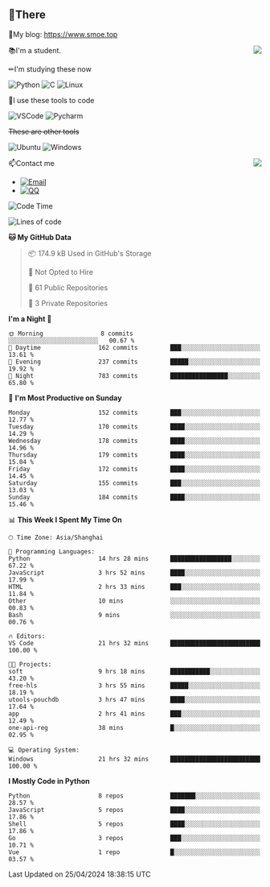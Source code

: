 
## 👏There

📰My blog: https://www.smoe.top

<img align="right" src="https://github-readme-stats.vercel.app/api/top-langs/?username=AkashiCoin"/>


📚I'm a student.

✏I'm studying these now

![Python](https://img.shields.io/badge/-Python-blue?style=flat-square&logo=Python&logoColor=fff)
![C](https://img.shields.io/badge/-C-585858?style=flat-square&logo=C&logoColor=fff)
![Linux](https://img.shields.io/badge/-Linux-black?style=flat-square&logo=Linux&logoColor=fff)

🔨I use these tools to code

![VSCode](https://img.shields.io/badge/-VSCode-blue?style=flat-square&logo=visualstudiocode&logoColor=fff)
![Pycharm](https://img.shields.io/badge/-Pycharm-green?style=flat-square&logo=pycharm&logoColor=fff)

 ~~These are other tools~~

![Ubuntu](https://img.shields.io/badge/-Ubuntu-orange?style=flat-square&logo=Ubuntu&logoColor=fff)
![Windows](https://img.shields.io/badge/-Windows-blue?style=flat-square&logo=Windows&logoColor=fff)

<img align="right" src="https://github-readme-stats.vercel.app/api?username=AkashiCoin" />


📫Contact me

* [![Email](https://img.shields.io/badge/Email-l1040186796@gmail.com-1?style=social&logoColor=fff)](mailto:l1040186796@gmail.com)
* [![QQ](https://img.shields.io/badge/QQ-1040186796-1?style=social&logoColor=fff)](tencent://AddContact/?fromId=45&fromSubId=1&subcmd=all&uin=1040186796&website=www.oicqzone.com)

<!--START_SECTION:waka-->
![Code Time](http://img.shields.io/badge/Code%20Time-1%2C167%20hrs%2033%20mins-blue)

![Lines of code](https://img.shields.io/badge/From%20Hello%20World%20I%27ve%20Written-269.0%20thousand%20lines%20of%20code-blue)

**🐱 My GitHub Data** 

> 📦 174.9 kB Used in GitHub's Storage 
 > 
> 🚫 Not Opted to Hire
 > 
> 📜 61 Public Repositories 
 > 
> 🔑 3 Private Repositories 
 > 
**I'm a Night 🦉** 

```text
🌞 Morning                8 commits           ░░░░░░░░░░░░░░░░░░░░░░░░░   00.67 % 
🌆 Daytime                162 commits         ███░░░░░░░░░░░░░░░░░░░░░░   13.61 % 
🌃 Evening                237 commits         █████░░░░░░░░░░░░░░░░░░░░   19.92 % 
🌙 Night                  783 commits         ████████████████░░░░░░░░░   65.80 % 
```
📅 **I'm Most Productive on Sunday** 

```text
Monday                   152 commits         ███░░░░░░░░░░░░░░░░░░░░░░   12.77 % 
Tuesday                  170 commits         ████░░░░░░░░░░░░░░░░░░░░░   14.29 % 
Wednesday                178 commits         ████░░░░░░░░░░░░░░░░░░░░░   14.96 % 
Thursday                 179 commits         ████░░░░░░░░░░░░░░░░░░░░░   15.04 % 
Friday                   172 commits         ████░░░░░░░░░░░░░░░░░░░░░   14.45 % 
Saturday                 155 commits         ███░░░░░░░░░░░░░░░░░░░░░░   13.03 % 
Sunday                   184 commits         ████░░░░░░░░░░░░░░░░░░░░░   15.46 % 
```


📊 **This Week I Spent My Time On** 

```text
🕑︎ Time Zone: Asia/Shanghai

💬 Programming Languages: 
Python                   14 hrs 28 mins      █████████████████░░░░░░░░   67.22 % 
JavaScript               3 hrs 52 mins       ████░░░░░░░░░░░░░░░░░░░░░   17.99 % 
HTML                     2 hrs 33 mins       ███░░░░░░░░░░░░░░░░░░░░░░   11.84 % 
Other                    10 mins             ░░░░░░░░░░░░░░░░░░░░░░░░░   00.83 % 
Bash                     9 mins              ░░░░░░░░░░░░░░░░░░░░░░░░░   00.76 % 

🔥 Editors: 
VS Code                  21 hrs 32 mins      █████████████████████████   100.00 % 

🐱‍💻 Projects: 
soft                     9 hrs 18 mins       ███████████░░░░░░░░░░░░░░   43.20 % 
free-hls                 3 hrs 55 mins       █████░░░░░░░░░░░░░░░░░░░░   18.19 % 
utools-pouchdb           3 hrs 47 mins       ████░░░░░░░░░░░░░░░░░░░░░   17.64 % 
app                      2 hrs 41 mins       ███░░░░░░░░░░░░░░░░░░░░░░   12.49 % 
one-api-reg              38 mins             █░░░░░░░░░░░░░░░░░░░░░░░░   02.95 % 

💻 Operating System: 
Windows                  21 hrs 32 mins      █████████████████████████   100.00 % 
```

**I Mostly Code in Python** 

```text
Python                   8 repos             ███████░░░░░░░░░░░░░░░░░░   28.57 % 
JavaScript               5 repos             ████░░░░░░░░░░░░░░░░░░░░░   17.86 % 
Shell                    5 repos             ████░░░░░░░░░░░░░░░░░░░░░   17.86 % 
Go                       3 repos             ███░░░░░░░░░░░░░░░░░░░░░░   10.71 % 
Vue                      1 repo              █░░░░░░░░░░░░░░░░░░░░░░░░   03.57 % 
```




 Last Updated on 25/04/2024 18:38:15 UTC
<!--END_SECTION:waka-->
